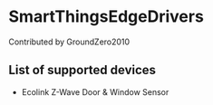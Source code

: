 # SmartThingsEdgeDrivers

Contributed by GroundZero2010

## List of supported devices

- Ecolink Z-Wave Door & Window Sensor

